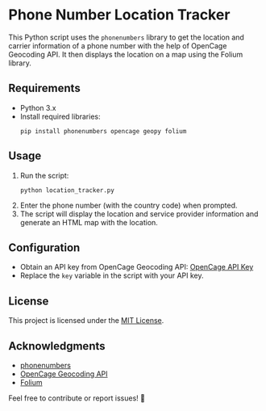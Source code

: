 
# Phone Number Location Tracker

This Python script uses the `phonenumbers` library to get the location and carrier information of a phone number with the help of OpenCage Geocoding API. It then displays the location on a map using the Folium library.

## Requirements

- Python 3.x
- Install required libraries:
  ```
  pip install phonenumbers opencage geopy folium
  ```

## Usage

1. Run the script:
   ```
   python location_tracker.py
   ```
2. Enter the phone number (with the country code) when prompted.
3. The script will display the location and service provider information and generate an HTML map with the location.

## Configuration

- Obtain an API key from OpenCage Geocoding API: [OpenCage API Key](https://opencagedata.com/)
- Replace the `key` variable in the script with your API key.

## License

This project is licensed under the [MIT License](LICENSE).

## Acknowledgments

- [phonenumbers](https://pypi.org/project/phonenumbers/)
- [OpenCage Geocoding API](https://opencagedata.com/)
- [Folium](https://python-visualization.github.io/folium/)

Feel free to contribute or report issues! 🚀
